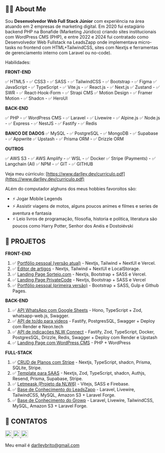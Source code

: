 ## 👩‍💻 About Me

Sou **Desenvolvedor Web Full Stack Júnior** com experiência na área atuando em 2 empresas de marketing digital. Em 2020 fui estagiário backend PHP na Bonafide (Marketing Júridico) criando sites institucionais com WordPress CMS (PHP), e entre 2022 e 2024 fui contratado como Desenvolvedor Web Fullstack na LeadsZapp onde implementava micro-tasks no frontend com HTML+TailwindCSS, sites com Nextjs e ferramentas de gerenciamento interno com Laravel ou no-code).

Habilidades:

**FRONT-END**

✅ HTML5 - ✅ CSS3 - ✅ SASS - ✅ TailwindCSS - ✅ Bootstrap - ✅ Figma
✅ JavaScript - ✅ TypeScript - ✅ Vite.js - ✅ React.js - ✅ Next.js
✅ Zustand - ✅ SWR - ✅ React-Hook-Form - ✅ Strapi CMS
✅ Motion Design - ✅ Framer Motion - ✅ Shadcn - ✅ HeroUI

**BACK-END**

✅ PHP - ✅ WordPress CMS - ✅ Laravel - ✅ Livewire - ✅ Alpine.js
✅ Node.js - ✅ Express - ✅ NestJS - ✅ Fastify - ✅ Redis

**BANCO DE DADOS**
✅ MySQL - ✅ PostgreSQL - ✅ MongoDB - ✅ Supabase - ✅ Appwrite
✅ Upstash - ✅ Prisma ORM - ✅ Drizzle ORM

**OUTROS**

✅ AWS S3 - ✅ AWS Amplify - ✅ WSL - ✅ Docker
✅ Stripe (Payments) - ✅ Langchain (AI)
✅ NPM - ✅ GIT - ✅ GITHUB

Veja meu cúrriculo: [https://www.darlley.dev/curriculo.pdf](https://www.darlley.dev/curriculo.pdf)

ALém do computador alghuns dos meus hobbies favoroitos são:

- ⚡ Jogar Mobile Legends
- ⚡ Assistir viagens de motos, alguns poucos animes e filmes e series de aventura e fantasia
- ⚡ Leio livros de programação, filosofia, historia e politica, literatura são poucos como Harry Potter, Senhor dos Anéis e Dostoiévski

## 🎉 PROJETOS 

**FRONT-END**

1. ✅ [Portfólio pessoal (versão atual)](https://darlley.dev/) - Nextjs, Tailwind + NextUI e Vercel.
1. ✅ [Editor de artigos](https://github.com/Darlley/editor) - Nextjs, Tailwind + NextUI e LocalStorage.
1. ✅ [Landing Page Sorteio.com](https://sorteio-woad.vercel.app/) - Nextjs, Bootstrap + SASS e Vercel.
1. ✅ [Landing Page PrivateCode](https://privatecode.vercel.app/) - Nextjs, Bootstrap + SASS e Vercel
1. ✅ [Portfólio pessoal (primeira versão)](https://darlley.github.io/) - Bootstrap + SASS, Gulp e Github Pages.

**BACK-END**

1. ✅ [API WhatsApp com Google Sheets](https://github.com/Darlley/hono-whatsapp-api) - Hono, TypeScript + Zod, whatsapp-web.js, Swagger.
1. ✅ [API de to/do para videos](https://github.com/Darlley/rseat-node-do-zero) - Fastify, PostgresSQL, Swagger + Deploy com Render e Neon.tech
1. ✅ [API de indicações NLW Connect](https://github.com/Darlley/nlw-connect-nodejs) - Fastify, Zod, TypeScript, Docker, PostgresSQL, Drizzle, Redis, Swagger + Deploy com Render e Upstash
1. ✅ [Landing Page com WordPress CMS](https://chacaracarazinho.com.br/) - PHP + WordPress

**FULL-STACK**

1. ✅ [CRUD de Planos com Stripe](https://github.com/Darlley/stripe-plans-crud) - Nextjs, TypeScript, shadcn, Prisma, SQLite, Stripe.
1. ✅ [Template para SAAS](https://saas-admin-website.vercel.app/) - Nextjs, Zod, TypeScript, shadcn, Authjs, Resend, Prisma, Supabase, Stripe.
1. ✅ [Letmeask (Projeto da NLW6)](https://letmeask-c49ed.web.app/) - Vitejs, SASS e Firebase.
1. ✅ [Base de Conhecimento do LeadsZapp](https://knowledge.leadszapp.com/) - Laravel, Livewire, TailwindCSS, MySQL, Amazon S3 + Laravel Forge.
1. ✅ [Base de Conhecimento do Growp](https://knowledge.growp.app/) - Laravel, Livewire, TailwindCSS, MySQL, Amazon S3 + Laravel Forge.

## 📲 CONTATOS

<a href="https://www.linkedin.com/in/darlleybrito/" target="_blank">
    <img src="https://img.shields.io/static/v1?message=LinkedIn&logo=linkedin&label=&color=0077B5&logoColor=white&labelColor=&style=for-the-badge" height="22" alt="linkedin logo"  />
  </a>
  <a href="https://twitter.com/darlley_brito" target="_blank">
    <img src="https://img.shields.io/static/v1?message=Twitter&logo=twitter&label=&color=1DA1F2&logoColor=white&labelColor=&style=for-the-badge" height="22" alt="twitter logo"  />
  </a>
  <a href="https://www.instagram.com/darlleybbf/" target="_blank">
    <img src="https://img.shields.io/static/v1?message=Instagram&logo=instagram&label=&color=E4405F&logoColor=white&labelColor=&style=for-the-badge" height="22" alt="instagram logo"  />
  </a>

Meu email é darlleybrito@gmail.com

